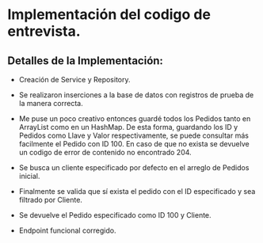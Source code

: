 # Implementación  del codigo de entrevista.

## Detalles de la Implementación:

* Creación de Service y Repository.

* Se realizaron inserciones a la base de datos con registros de prueba de la manera correcta.

* Me puse un poco creativo entonces guardé todos los Pedidos tanto en ArrayList como en un HashMap. 
De esta forma, guardando los ID y Pedidos como Llave y Valor respectivamente, se puede consultar más facilmente el Pedido con ID 100.
En caso de que no exista se devuelve un codigo de error de contenido no encontrado 204.

* Se busca un cliente especificado por defecto en el arreglo de Pedidos inicial. 

* Finalmente se valida que sí exista el pedido con el ID especificado y sea filtrado por Cliente.

* Se devuelve el Pedido especificado como ID 100 y Cliente.

* Endpoint funcional corregido.

